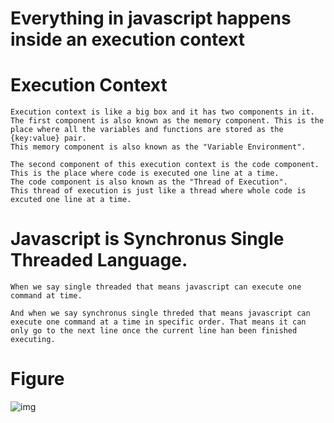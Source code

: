 # Everything in javascript happens inside an execution context

# Execution Context
```
Execution context is like a big box and it has two components in it.
The first component is also known as the memory component. This is the place where all the variables and functions are stored as the {key:value} pair.
This memory component is also known as the "Variable Environment".
```

```
The second component of this execution context is the code component. This is the place where code is executed one line at a time.
The code component is also known as the "Thread of Execution".
This thread of execution is just like a thread where whole code is excuted one line at a time.
```

# Javascript is Synchronus Single Threaded Language.

```
When we say single threaded that means javascript can execute one command at time.
```

```
And when we say synchronus single threded that means javascript can execute one command at a time in specific order. That means it can only go to the next line once the current line han been finished executing.
```
# Figure


![img](https://github.com/user-attachments/assets/f3e4f62e-23db-49c7-afbc-a214e3a191c5)

